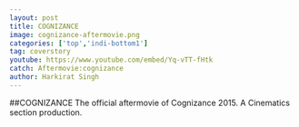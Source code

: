 ```yaml
---
layout: post
title: COGNIZANCE
image: cognizance-aftermovie.png
categories: ['top','indi-bottom1']
tag: coverstory
youtube: https://www.youtube.com/embed/Yq-vTT-fHtk
catch: Aftermovie:cognizance
author: Harkirat Singh
---
```

##COGNIZANCE
The official aftermovie of Cognizance 2015.
A Cinematics section production.
